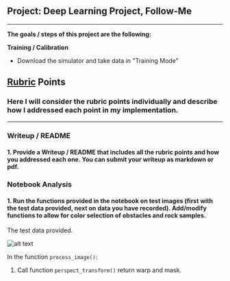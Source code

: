 ## Project: Deep Learning Project, Follow-Me 
---


**The goals / steps of this project are the following:**  

**Training / Calibration**  

* Download the simulator and take data in "Training Mode"

[//]: # (Image References)

[image1]: ./output/test_mapping.jpg


## [Rubric](https://review.udacity.com/#!/rubrics/1155/view) Points
### Here I will consider the rubric points individually and describe how I addressed each point in my implementation.  

---
### Writeup / README

#### 1. Provide a Writeup / README that includes all the rubric points and how you addressed each one.  You can submit your writeup as markdown or pdf.  

### Notebook Analysis
#### 1. Run the functions provided in the notebook on test images (first with the test data provided, next on data you have recorded). Add/modify functions to allow for color selection of obstacles and rock samples.

The test data provided.

![alt text][image1]



In the function `process_image()`: 
1. Call function `perspect_transform()` return warp and mask.
